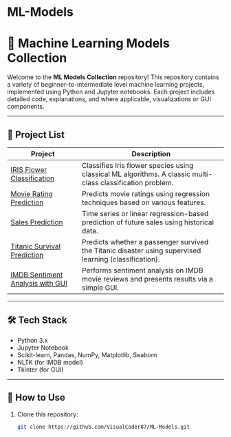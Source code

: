 # ML-Models

# 🧠 Machine Learning Models Collection

Welcome to the **ML Models Collection** repository! This repository contains a variety of beginner-to-intermediate level machine learning projects, implemented using Python and Jupyter notebooks. Each project includes detailed code, explanations, and where applicable, visualizations or GUI components.

---

## 📂 Project List

| Project | Description |
|--------|-------------|
| [IRIS Flower Classification](./IRIS-Classifier) | Classifies Iris flower species using classical ML algorithms. A classic multi-class classification problem. |
| [Movie Rating Prediction](./Movie-rating) | Predicts movie ratings using regression techniques based on various features. |
| [Sales Prediction](./Sales-Predictor-Model) | Time series or linear regression-based prediction of future sales using historical data. |
| [Titanic Survival Prediction](./Titanic-Servival-predictor) | Predicts whether a passenger survived the Titanic disaster using supervised learning (classification). |
| [IMDB Sentiment Analysis with GUI](./IMDB-Model-with-GUI) | Performs sentiment analysis on IMDB movie reviews and presents results via a simple GUI. |

---

## 🛠️ Tech Stack

- Python 3.x
- Jupyter Notebook
- Scikit-learn, Pandas, NumPy, Matplotlib, Seaborn
- NLTK (for IMDB model)
- Tkinter (for GUI)

---

## 📁 How to Use

1. Clone this repository:
   ```bash
   git clone https://github.com/VisualCoder87/ML-Models.git

